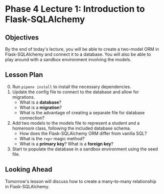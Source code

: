 # Phase 4 Lecture 1: Introduction to Flask-SQLAlchemy

## Objectives

By the end of today's lecture, you will be able to create a two-model ORM in Flask-SQLAlchemy and connect it to a database. You will also be able to play around with a sandbox environment involving the models.

## Lesson Plan

0. Run `pipenv install` to install the necessary dependencies.
1. Update the config file to connect to the database and allow for migrations.
    - What is a **database**?
    - What is a **migration**?
    - What is the advantage of creating a separate file for database connection?
2. Add two models to the models file to represent a student and a homeroom class, following the included database schema.
    - How does the Flask-SQLAlchemy ORM differ from vanilla SQL?
    - What is the `repr` magic method?
    - What is a **primary key**? What is a **foreign key**?
3. Start to populate the database in a sandbox environment using the seed file.

## Looking Ahead

Tomorrow's lesson will discuss how to create a many-to-many relationship in Flask-SQLAlchemy.